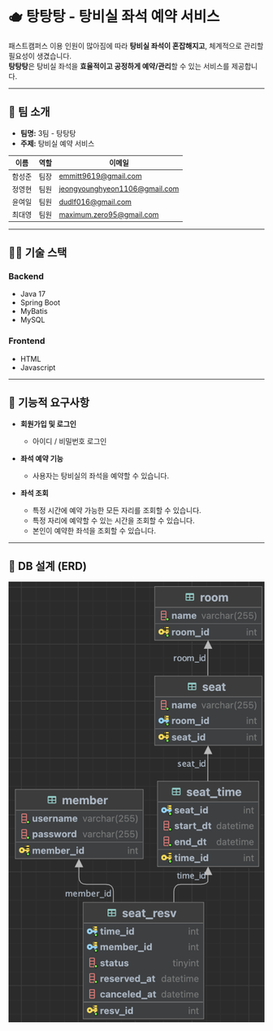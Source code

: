 # 🫖 탕탕탕 - 탕비실 좌석 예약 서비스

패스트캠퍼스 이용 인원이 많아짐에 따라 **탕비실 좌석이 혼잡해지고**, 체계적으로 관리할 필요성이 생겼습니다.  
**탕탕탕**은 탕비실 좌석을 **효율적이고 공정하게 예약/관리**할 수 있는 서비스를 제공합니다.

---

## 👥 팀 소개

- **팀명:** 3팀 - 탕탕탕  
- **주제:** 탕비실 예약 서비스  

| 이름     | 역할 | 이메일 |
|----------|------|--------|
| 함성준   | 팀장 | emmitt9619@gmail.com |
| 정영현   | 팀원 | jeongyounghyeon1106@gmail.com |
| 윤여일   | 팀원 | dudlf016@gmail.com |
| 최대영   | 팀원 | maximum.zero95@gmail.com |

---

## 🧑‍💻 기술 스택

### Backend
- Java 17
- Spring Boot
- MyBatis
- MySQL

### Frontend
- HTML
- Javascript

---

## 📌 기능적 요구사항

- **회원가입 및 로그인**
  - 아이디 / 비밀번호 로그인

- **좌석 예약 기능**
  - 사용자는 탕비실의 좌석을 예약할 수 있습니다.

- **좌석 조회**
  - 특정 시간에 예약 가능한 모든 자리를 조회할 수 있습니다.
  - 특정 자리에 예약할 수 있는 시간을 조회할 수 있습니다.
  - 본인이 예약한 좌석을 조회할 수 있습니다.

---

## 🧩 DB 설계 (ERD)

![erd](./erd.png)